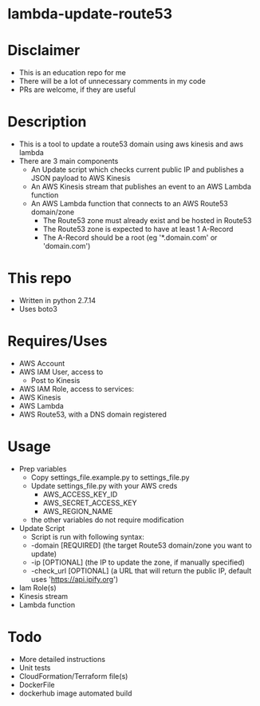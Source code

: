 # lambda-update-route53

# Disclaimer
- This is an education repo for me
- There will be a lot of unnecessary comments in my code
- PRs are welcome, if they are useful

# Description
- This is a tool to update a route53 domain using aws kinesis and aws lambda
- There are 3 main components
    - An Update script which checks current public IP and publishes a JSON payload to AWS Kinesis
    - An AWS Kinesis stream that publishes an event to an AWS Lambda function
    - An AWS Lambda function that connects to an AWS Route53 domain/zone
        - The Route53 zone must already exist and be hosted in Route53
        - The Route53 zone is expected to have at least 1 A-Record
        - The A-Record should be a root (eg '*.domain.com' or 'domain.com')

# This repo
- Written in python 2.7.14
- Uses boto3

# Requires/Uses
- AWS Account
- AWS IAM User, access to
    - Post to Kinesis
- AWS IAM Role, access to services:
- AWS Kinesis
- AWS Lambda
- AWS Route53, with a DNS domain registered

# Usage
- Prep variables
    - Copy settings_file.example.py to settings_file.py
    - Update settings_file.py with your AWS creds
        - AWS_ACCESS_KEY_ID
        - AWS_SECRET_ACCESS_KEY
        - AWS_REGION_NAME
    - the other variables do not require modification
- Update Script
    - Script is run with following syntax:
    - -domain [REQUIRED] (the target Route53 domain/zone you want to update)
    - -ip [OPTIONAL] (the IP to update the zone, if manually specified)
    - -check_url [OPTIONAL] (a URL that will return the public IP, default uses 'https://api.ipify.org')
- Iam Role(s)
- Kinesis stream
- Lambda function

# Todo
- More detailed instructions
- Unit tests
- CloudFormation/Terraform file(s)
- DockerFile
- dockerhub image automated build
